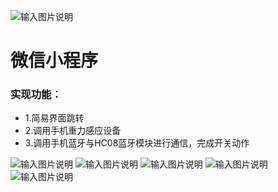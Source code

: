 ![输入图片说明](https://images.gitee.com/uploads/images/2019/0630/204306_7c0dd341_2330851.jpeg "微信小程序界面.jpg")



# 微信小程序
### 实现功能：
- 1.简易界面跳转
- 2.调用手机重力感应设备
- 3.调用手机蓝牙与HC08蓝牙模块进行通信，完成开关动作

![输入图片说明](https://images.gitee.com/uploads/images/2019/0630/204059_5d01ac82_2330851.jpeg "通信界面(点亮).jpg")
![输入图片说明](https://images.gitee.com/uploads/images/2019/0630/204201_7312e3e5_2330851.jpeg "通信界面.jpg")
![输入图片说明](https://images.gitee.com/uploads/images/2019/0630/204211_3a91a5c1_2330851.jpeg "关于.jpg")
![输入图片说明](https://images.gitee.com/uploads/images/2019/0630/204225_cb39587a_2330851.jpeg "重力感应.jpg")
![输入图片说明](https://images.gitee.com/uploads/images/2019/0630/204239_07070007_2330851.jpeg "设备.jpg")